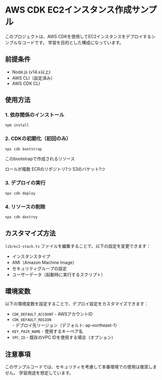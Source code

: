 # AWS CDK EC2インスタンス作成サンプル

このプロジェクトは、AWS CDKを使用してEC2インスタンスをデプロイするシンプルなコードです。
学習を目的とした構成になっています。

## 前提条件

- Node.js (v14.x以上)
- AWS CLI（設定済み）
- AWS CDK CLI

## 使用方法

### 1. 依存関係のインストール

```bash
npm install
```

### 2. CDKの初期化（初回のみ）

```bash
npx cdk bootstrap
```

このbootstrapで作成されるリソース

ロールが複数
ECRのリポジトリ1つ
S3のバケット1つ

### 3. デプロイの実行

```bash
npx cdk deploy
```

### 4. リソースの削除

```bash
npx cdk destroy
```

## カスタマイズ方法

`lib/ec2-stack.ts` ファイルを編集することで、以下の設定を変更できます：

- インスタンスタイプ
- AMI（Amazon Machine Image）
- セキュリティグループの設定
- ユーザーデータ（起動時に実行するスクリプト）

## 環境変数

以下の環境変数を設定することで、デプロイ設定をカスタマイズできます：

- `CDK_DEFAULT_ACCOUNT` - AWSアカウントID
- `CDK_DEFAULT_REGION` - デプロイ先リージョン（デフォルト: ap-northeast-1）
- `KEY_PAIR_NAME` - 使用するキーペア名
- `VPC_ID` - 既存のVPC IDを使用する場合（オプション）

## 注意事項

このサンプルコードでは、セキュリティを考慮して本番環境での使用は推奨しません。
学習用途を想定しています。
